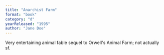 ```yaml
---
title: "Anarchist Farm"
format: "book"
category: "d"
yearReleased: "1995"
author: "Jane Doe"
---
```

Very entertaining animal fable sequel to Orwell's Animal Farm; not actually sf.  